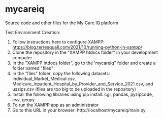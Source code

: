 # mycareiq
Source code and other files for the My Care IQ platform

Test Environment Creation: 
1. Follow instructions here to configure XAMPP: https://blog.terresquall.com/2021/10/running-python-in-xampp/
2. Clone the repository in the "XAMPP htdocs folder" in your development computer
3. In the "XAMPP htdocs folder", go to the 'mycareiq" folder and create a folder named "files"
4. In the "files" folder, copy the following datasets: Individual_Market_Medical.csv, Medicare_Inpatient_Hospital_by_Provider_and_Service_2021.csv, and uszips.csv (files are too big to be uploaded in the repository)
5. Install the following libraries using pip install: cgi, pandas, pyzipcode, csv, geopy
6. To run the XAMPP app as an administrator
7. Go to this URL in your browser: http://localhost/mycareiq/main.py

